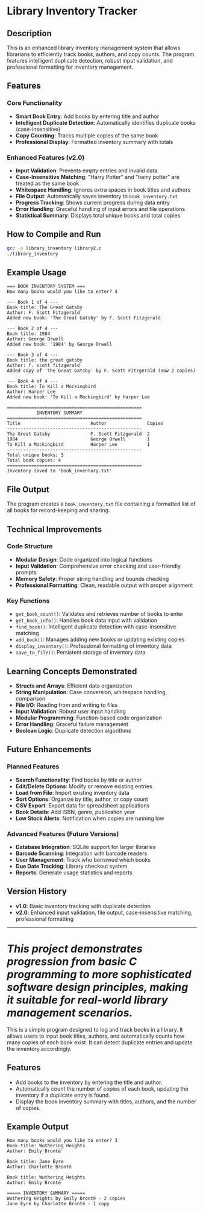 # Library Inventory Tracker

## Description
This is an enhanced library inventory management system that allows librarians to efficiently track books, authors, and copy counts. The program features intelligent duplicate detection, robust input validation, and professional formatting for inventory management.

## Features

### Core Functionality
- **Smart Book Entry**: Add books by entering title and author
- **Intelligent Duplicate Detection**: Automatically identifies duplicate books (case-insensitive)
- **Copy Counting**: Tracks multiple copies of the same book
- **Professional Display**: Formatted inventory summary with totals

### Enhanced Features (v2.0)
- **Input Validation**: Prevents empty entries and invalid data
- **Case-Insensitive Matching**: "Harry Potter" and "harry potter" are treated as the same book
- **Whitespace Handling**: Ignores extra spaces in book titles and authors
- **File Output**: Automatically saves inventory to `book_inventory.txt`
- **Progress Tracking**: Shows current progress during data entry
- **Error Handling**: Graceful handling of input errors and file operations
- **Statistical Summary**: Displays total unique books and total copies

## How to Compile and Run

```bash
gcc -o library_inventory library2.c
./library_inventory
```

## Example Usage

```
=== BOOK INVENTORY SYSTEM ===
How many books would you like to enter? 4

--- Book 1 of 4 ---
Book title: The Great Gatsby
Author: F. Scott Fitzgerald
Added new book: 'The Great Gatsby' by F. Scott Fitzgerald

--- Book 2 of 4 ---
Book title: 1984
Author: George Orwell
Added new book: '1984' by George Orwell

--- Book 3 of 4 ---
Book title: the great gatsby
Author: f. scott fitzgerald
Added copy of 'The Great Gatsby' by F. Scott Fitzgerald (now 2 copies)

--- Book 4 of 4 ---
Book title: To Kill a Mockingbird
Author: Harper Lee
Added new book: 'To Kill a Mockingbird' by Harper Lee

==================================================
           INVENTORY SUMMARY
==================================================
Title                          Author               Copies
--------------------------------------------------
The Great Gatsby               F. Scott Fitzgerald  2
1984                           George Orwell        1
To Kill a Mockingbird          Harper Lee           1
--------------------------------------------------
Total unique books: 3
Total book copies: 4
==================================================
Inventory saved to 'book_inventory.txt'
```

## File Output
The program creates a `book_inventory.txt` file containing a formatted list of all books for record-keeping and sharing.

## Technical Improvements

### Code Structure
- **Modular Design**: Code organized into logical functions
- **Input Validation**: Comprehensive error checking and user-friendly prompts
- **Memory Safety**: Proper string handling and bounds checking
- **Professional Formatting**: Clean, readable output with proper alignment

### Key Functions
- `get_book_count()`: Validates and retrieves number of books to enter
- `get_book_info()`: Handles book data input with validation
- `find_book()`: Intelligent duplicate detection with case-insensitive matching
- `add_book()`: Manages adding new books or updating existing copies
- `display_inventory()`: Professional formatting of inventory data
- `save_to_file()`: Persistent storage of inventory data

## Learning Concepts Demonstrated

- **Structs and Arrays**: Efficient data organization
- **String Manipulation**: Case conversion, whitespace handling, comparison
- **File I/O**: Reading from and writing to files
- **Input Validation**: Robust user input handling
- **Modular Programming**: Function-based code organization
- **Error Handling**: Graceful failure management
- **Boolean Logic**: Duplicate detection algorithms

## Future Enhancements

### Planned Features
- **Search Functionality**: Find books by title or author
- **Edit/Delete Options**: Modify or remove existing entries
- **Load from File**: Import existing inventory data
- **Sort Options**: Organize by title, author, or copy count
- **CSV Export**: Export data for spreadsheet applications
- **Book Details**: Add ISBN, genre, publication year
- **Low Stock Alerts**: Notification when copies are running low

### Advanced Features (Future Versions)
- **Database Integration**: SQLite support for larger libraries
- **Barcode Scanning**: Integration with barcode readers
- **User Management**: Track who borrowed which books
- **Due Date Tracking**: Library checkout system
- **Reports**: Generate usage statistics and reports

## Version History

- **v1.0**: Basic inventory tracking with duplicate detection
- **v2.0**: Enhanced input validation, file output, case-insensitive matching, professional formatting

---

*This project demonstrates progression from basic C programming to more sophisticated software design principles, making it suitable for real-world library management scenarios.*
=======
This is a simple program designed to log and track books in a library. It allows users to input book titles, authors, and automatically counts how many copies of each book exist. It can detect duplicate entries and update the inventory accordingly.

## Features
- Add books to the inventory by entering the title and author.
- Automatically count the number of copies of each book, updating the inventory if a duplicate entry is found.
- Display the book inventory summary with titles, authors, and the number of copies.

## Example Output

```
How many books would you like to enter? 3
Book title: Wuthering Heights
Author: Emily Brontë

Book title: Jane Eyre
Author: Charlotte Brontë

Book title: Wuthering Heights
Author: Emily Brontë

===== INVENTORY SUMMARY =====
Wuthering Heights by Emily Brontë - 2 copies
Jane Eyre by Charlotte Brontë - 1 copy
```
